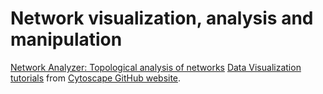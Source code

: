 # Network visualization, analysis and manipulation
[Network Analyzer: Topological analysis of networks](https://manual.cytoscape.org/en/3.7.2/Network_Analyzer.html)
[Data Visualization tutorials](https://github.com/cytoscape/cytoscape-tutorials/wiki#data-visualization) from [Cytoscape GitHub website](https://github.com/cytoscape/cytoscape-tutorials).

